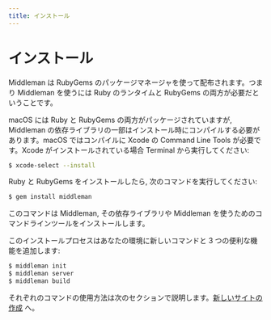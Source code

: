 ```yaml
---
title: インストール
---
```


# インストール

Middleman は RubyGems のパッケージマネージャを使って配布されます。つまり Middleman を使うには Ruby のランタイムと RubyGems の両方が必要だということです。

macOS には Ruby と RubyGems の両方がパッケージされていますが, Middleman の依存ライブラリの一部はインストール時にコンパイルする必要があります。macOS ではコンパイルに Xcode の Command Line Tools が必要です。Xcode がインストールされている場合 Terminal から実行してください:

```bash
$ xcode-select --install
```

Ruby と RubyGems をインストールしたら, 次のコマンドを実行してください:

```bash
$ gem install middleman
```

このコマンドは Middleman,  その依存ライブラリや Middleman を使うためのコマンドラインツールをインストールします。

このインストールプロセスはあなたの環境に新しいコマンドと 3 つの便利な機能を追加します:

```bash
$ middleman init
$ middleman server
$ middleman build
```

それぞれのコマンドの使用方法は次のセクションで説明します。[新しいサイトの作成](/jp/basics/start_new_site) へ。
